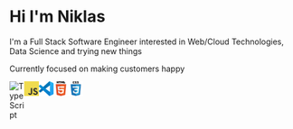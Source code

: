 <h1> Hi I'm Niklas </h1>

<p> I'm a Full Stack Software Engineer interested in Web/Cloud Technologies, Data Science and trying new things </p>
<p> Currently focused on making customers happy </p>



<img align="left" alt="TypeScript" width="26px" src="https://user-images.githubusercontent.com/41573499/129371694-5d17af2c-8109-4f0b-a809-760cc8895aa4.png" />
<img align="left" alt="JavaScript" width="26px" src="https://raw.githubusercontent.com/github/explore/80688e429a7d4ef2fca1e82350fe8e3517d3494d/topics/javascript/javascript.png" />

<img align="left" alt="Visual Studio Code" width="26px" src="https://raw.githubusercontent.com/github/explore/80688e429a7d4ef2fca1e82350fe8e3517d3494d/topics/visual-studio-code/visual-studio-code.png" />
<img align="left" alt="HTML5" width="26px" src="https://raw.githubusercontent.com/github/explore/80688e429a7d4ef2fca1e82350fe8e3517d3494d/topics/html/html.png" />
<img align="left" alt="CSS3" width="26px" src="https://raw.githubusercontent.com/github/explore/80688e429a7d4ef2fca1e82350fe8e3517d3494d/topics/css/css.png" />



<br/> <br/>
<!---
[Anurag's GitHub stats](https://github-readme-stats.vercel.app/api?username=niklasthiem1&count_private=true&hide=prs,issues,contribs,stars&show_icons=true&theme=radical)
](url)-->


